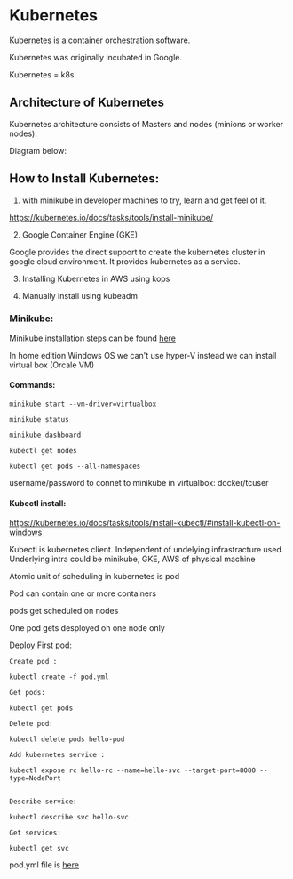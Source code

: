 # Kubernetes

Kubernetes is a container orchestration software.

Kubernetes was originally incubated in Google.

Kubernetes = k8s

## Architecture of Kubernetes

Kubernetes architecture consists of Masters and nodes (minions or worker nodes).

Diagram below:



## How to Install Kubernetes:

1. with minikube in developer machines to try, learn and get feel of it.

https://kubernetes.io/docs/tasks/tools/install-minikube/

2. Google Container Engine (GKE)

Google provides the direct support to create the kubernetes cluster in google cloud environment. It provides kubernetes as a service.

3. Installing Kubernetes in AWS using kops

4. Manually install using kubeadm


### Minikube:

Minikube installation steps can be found [here](https://kubernetes.io/docs/tasks/tools/install-minikube/)

In home edition Windows OS we can't use hyper-V instead we can install virtual box (Orcale VM)

####  Commands:
```
minikube start --vm-driver=virtualbox

minikube status

minikube dashboard

kubectl get nodes

kubectl get pods --all-namespaces
```

username/password to connet to minikube in virtualbox: docker/tcuser

#### Kubectl install:

https://kubernetes.io/docs/tasks/tools/install-kubectl/#install-kubectl-on-windows

Kubectl is kubernetes client. Independent of undelying infrastracture used. Underlying intra could be minikube, GKE, AWS of physical machine

Atomic unit of scheduling in kubernetes is pod

Pod can contain one or more containers

pods get scheduled on nodes

One pod gets desployed on one node only

Deploy First pod:

```
Create pod :

kubectl create -f pod.yml

Get pods:

kubectl get pods

Delete pod:

kubectl delete pods hello-pod

Add kubernetes service :

kubectl expose rc hello-rc --name=hello-svc --target-port=8080 --type=NodePort


Describe service:

kubectl describe svc hello-svc

Get services:

kubectl get svc

```
pod.yml file is [here]()



